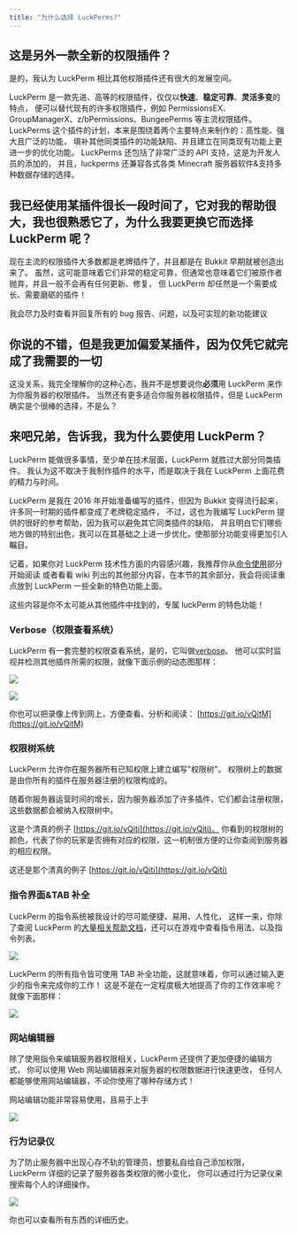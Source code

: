 ```yaml
---
title: "为什么选择 LuckPerms?"
---
```


## 这是另外一款全新的权限插件？

是的，我认为 LuckPerm 相比其他权限插件还有很大的发展空间。

LuckPerm 是一款先进、高等的权限插件，仅仅以**快速**、**稳定可靠**、**灵活多变**的特点，
便可以替代现有的许多权限插件，例如 PermissionsEX、GroupManagerX、z/bPermissions、BungeePerms 等主流权限插件。
LuckPerms 这个插件的计划，本来是围绕着两个主要特点来制作的：高性能、强大且广泛的功能，
填补其他同类插件的功能缺陷、并且建立在同类现有功能上更进一步的优化功能。
LuckPerms 还包括了非常广泛的 API 支持，这是为开发人员的添加的，
并且，luckperms 还兼容各式各类 Minecraft 服务器软件&支持多种数据存储的选择。

## 我已经使用某插件很长一段时间了，它对我的帮助很大，我也很熟悉它了，为什么我要更换它而选择 LuckPerm 呢？

现在主流的权限插件大多数都是老牌插件了，并且都是在 Bukkit 早期就被创造出来了。
虽然，这可能意味着它们非常的稳定可靠，但通常也意味着它们被原作者抛弃，并且一般不会再有任何更新、修复，
但 LuckPerm 却任然是一个需要成长、需要磨砺的插件！

我会尽力及时查看并回复所有的 bug 报告、问题，以及可实现的新功能建议

## 你说的不错，但是我更加偏爱某插件，因为仅凭它就完成了我需要的一切

这没关系，我完全理解你的这种心态，我并不是想要说你**必须**用 LuckPerm 来作为你服务器的权限插件。
当然还有更多适合你服务器权限插件，但是 LuckPerm 确实是个很棒的选择，不是么？

## 来吧兄弟，告诉我，我为什么要使用 LuckPerm？

LuckPerm 能做很多事情，至少单在技术层面，LuckPerm 就胜过大部分同类插件。
我认为这不取决于我制作插件的水平，而是取决于我在 LuckPerm 上面花费的精力与时间。

LuckPerm 是我在 2016 年开始准备编写的插件，但因为 Bukkit 变得流行起来，许多同一时期的插件都变成了老牌稳定插件，
不过，这也为我编写 LuckPerm 提供的很好的参考帮助，因为我可以避免其它同类插件的缺陷，
并且明白它们哪些地方做的特别出色，我可以在其基础之上进一步优化，使那部分功能变得更加引人瞩目。

记着，如果你对 LuckPerm 技术性方面的内容感兴趣，我推荐你从[命令使用](/简介/命令使用.md)部分开始阅读
或者看看 wiki 列出的其他部分内容，在本节的其余部分，我会将阅读重点放到 LuckPerm 一些全新的特色功能上面。

这些内容是你不太可能从其他插件中找到的，专属 luckPerm 的特色功能！

### Verbose（权限查看系统）

LuckPerm 有一套完整的权限查看系统，是的，它叫做[verbose](/特性/权限检查系统（Verbose）.md)。
他可以实时监视并检测其他插件所需的权限，就像下面示例的动态图那样：

[![](https://thumbs.gfycat.com/FearlessVelvetyBellfrog-size_restricted.gif)](https://gfycat.com/FearlessVelvetyBellfrog)

[![](https://thumbs.gfycat.com/DistortedMetallicLabradorretriever-size_restricted.gif)](https://gfycat.com/DistortedMetallicLabradorretriever)

你也可以把录像上传到网上，方便查看、分析和阅读：
[https://git.io/vQitM](https://git.io/vQitM)

### 权限树系统

LuckPerm 允许你在服务器所有已知权限上建立编写"权限树"。
权限树上的数据是由你所有的插件在服务器注册的权限构成的。

随着你服务器运营时间的增长，因为服务器添加了许多插件，它们都会注册权限，这些数据都会被纳入权限树中。

这是个清真的例子 [https://git.io/vQiti](https://git.io/vQiti)。
你看到的权限树的颜色，代表了你的玩家是否拥有对应的权限，这一机制很方便的让你查阅到服务器的相应权限。

这还是那个清真的例子 [https://git.io/vQiti](https://git.io/vQiti)

### 指令界面&TAB 补全

LuckPerm 的指令系统被我设计的尽可能便捷、易用、人性化，
这样一来，你除了查阅 LuckPerm 的[大量相关帮助文档](/简介/命令使用.md)，还可以在游戏中查看指令用法、以及指令列表。

![](http://i.imgur.com/XIVPP6P.png)

LuckPerm 的所有指令皆可使用 TAB 补全功能，这就意味着，你可以通过输入更少的指令来完成你的工作！
这是不是在一定程度极大地提高了你的工作效率呢？就像下面那样：

[![](https://zippy.gfycat.com/AnnualYoungKoi.gif)](https://gfycat.com/AnnualYoungKoi)

### 网站编辑器

除了使用指令来编辑服务器权限相关，LuckPerm 还提供了更加便捷的编辑方式，
你可以使用 Web 网站编辑器来对服务器的权限数据进行快速更改，
任何人都能够使用网站编辑器，不论你使用了哪种存储方式！

网站编辑功能非常容易使用，且易于上手

[![](https://thumbs.gfycat.com/MeanThatChinesecrocodilelizard-size_restricted.gif)](https://gfycat.com/MeanThatChinesecrocodilelizard)

### 行为记录仪

为了防止服务器中出现心存不轨的管理员，想要私自给自己添加权限，
LuckPerm 详细的记录了服务器各类权限的微小变化，
你可以通过行为记录仪来搜索每个人的详细操作。

![](http://i.imgur.com/Jfu8XCI.png)

你也可以查看所有东西的详细历史。
